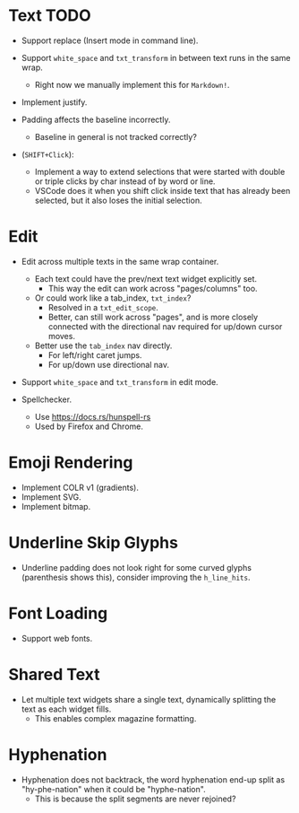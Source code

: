 # Text TODO

* Support replace (Insert mode in command line).
* Support `white_space` and `txt_transform` in between text runs in the same wrap.
    - Right now we manually implement this for `Markdown!`.

* Implement justify.

* Padding affects the baseline incorrectly.
    - Baseline in general is not tracked correctly?

* (`SHIFT+Click`):
    - Implement a way to extend selections that were started with double or triple clicks by char instead of by word or line.
    - VSCode does it when you shift click inside text that has already been selected, but it also loses the initial selection.

# Edit

* Edit across multiple texts in the same wrap container.
    - Each text could have the prev/next text widget explicitly set.
        - This way the edit can work across "pages/columns" too.
    - Or could work like a tab_index, `txt_index`?
        - Resolved in a `txt_edit_scope`.
        - Better, can still work across "pages", and is more closely connected with the directional nav
          required for up/down cursor moves.
    - Better use the `tab_index` nav directly.
        - For left/right caret jumps.
        - For up/down use directional nav.

* Support `white_space` and `txt_transform` in edit mode.
* Spellchecker.
    - Use https://docs.rs/hunspell-rs
    - Used by Firefox and Chrome.

# Emoji Rendering

* Implement COLR v1 (gradients).
* Implement SVG.
* Implement bitmap.

# Underline Skip Glyphs

* Underline padding does not look right for some curved glyphs (parenthesis shows this), consider improving the `h_line_hits`.

# Font Loading

* Support web fonts.

# Shared Text

* Let multiple text widgets share a single text, dynamically splitting the text as each widget fills.
    - This enables complex magazine formatting.

# Hyphenation

* Hyphenation does not backtrack, the word hyphenation end-up split as "hy-phe-nation" when it could be "hyphe-nation".
    - This is because the split segments are never rejoined?
